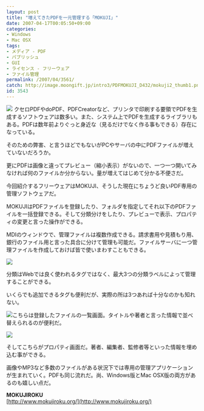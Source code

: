 ```yaml
---
layout: post
title: "増えてきたPDFを一元管理する「MOKUJI」"
date: 2007-04-17T00:05:50+09:00
categories:
- Windows
- Mac OSX
tags: 
- メディア - PDF
- パブリッシュ
- GUI
- ライセンス - フリーウェア
- ファイル管理
permalink: /2007/04/3561/
catch: http://image.moongift.jp/intro3/PDFMOKUJI_D432/mokuji2_thumb1.png
id: 3543
---
```

[![](http://image.moongift.jp/intro3/PDFMOKUJI_D432/mokuji3_thumb1.png)](http://image.moongift.jp/intro3/PDFMOKUJI_D432/mokuji33.png) クセロPDFやdoPDF、PDFCreatorなど、プリンタで印刷する要領でPDFを生成するソフトウェアは数多い。また、システム上でPDFを生成するライブラリもある。PDFは数年前よりぐっと身近な（見るだけでなく作る事もできる）存在になっている。   
  
そのための弊害、と言うほどでもないがPCやサーバの中にPDFファイルが増えていないだろうか。   
  
更にPDFは画像と違ってプレビュー（縮小表示）がないので、一つ一つ開いてみなければ何のファイルか分からない。量が増えてはじめて分かる不便さだ。   
  
今回紹介するフリーウェアはMOKUJI、そうした現在にちょうど良いPDF専用の管理ソフトウェアだ。   
  
<!--more-->  
  
MOKUJIはPDFファイルを登録したり、フォルダを指定してそれ以下のPDFファイルを一括登録できる。そして分類分けをしたり、プレビューで表示、プロパティの変更と言った操作ができる。   
  
MDIのウィンドウで、管理ファイルは複数作成できる。請求書用や見積もり用、銀行のファイル用と言った具合に分けて管理も可能だ。ファイルサーバに一つ管理ファイルを作成しておけば皆で使いまわすこともできる。   
  
[![](http://image.moongift.jp/intro3/PDFMOKUJI_D432/mokuji4_thumb1.png)](http://image.moongift.jp/intro3/PDFMOKUJI_D432/mokuji43.png)  
  
分類はWebでは良く使われるタグではなく、最大3つの分類ラベルによって管理することができる。   
  
いくらでも追加できるタグも便利だが、実際の所は3つあれば十分なのかも知れない。   
  
[![](http://image.moongift.jp/intro3/PDFMOKUJI_D432/mokuji2_thumb1.png)](http://image.moongift.jp/intro3/PDFMOKUJI_D432/mokuji23.png)こちらは登録したファイルの一覧画面。タイトルや著者と言った情報で並べ替えられるのが便利だ。   
  
[![](http://image.moongift.jp/intro3/PDFMOKUJI_D432/mokuji5_thumb4.png)](http://image.moongift.jp/intro3/PDFMOKUJI_D432/mokuji56.png)  
  
そしてこちらがプロパティ画面だ。著者、編集者、監修者等といった情報を埋め込む事ができる。   
  
画像やMP3など多数のファイルがある状況下では専用の管理アプリケーションが生まれていく。PDFも同じ流れだ。尚、Windows版とMac OSX版の両方があるのも嬉しい点だ。   
  
**MOKUJIROKU**  
[http://www.mokujiroku.org/](http://www.mokujiroku.org/)